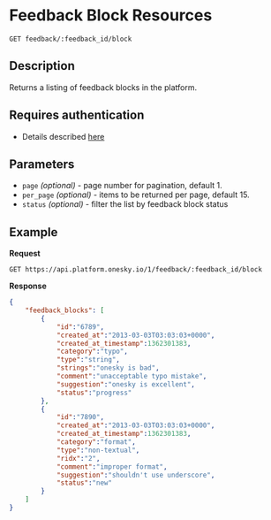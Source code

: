 # Feedback Block Resources
    GET feedback/:feedback_id/block

## Description
Returns a listing of feedback blocks in the platform.

## Requires authentication
- Details described [here](/README.md#authentication)

## Parameters
- `page` _(optional)_ - page number for pagination, default 1.
- `per_page` _(optional)_ - items to be returned per page, default 15.
- `status` _(optional)_ - filter the list by feedback block status

## Example
**Request**

    GET https://api.platform.onesky.io/1/feedback/:feedback_id/block

**Response**
``` json
{
    "feedback_blocks": [
        {
            "id":"6789",
            "created_at":"2013-03-03T03:03:03+0000",
            "created_at_timestamp":1362301383,
            "category":"typo",
            "type":"string",
            "strings":"onesky is bad",
            "comment":"unacceptable typo mistake",
            "suggestion":"onesky is excellent",
            "status":"progress"
        },
        {
            "id":"7890",
            "created_at":"2013-03-03T03:03:03+0000",
            "created_at_timestamp":1362301383,
            "category":"format",
            "type":"non-textual",
            "ridx":"2",
            "comment":"improper format",
            "suggestion":"shouldn't use underscore",
            "status":"new"
        }
    ]
}
```